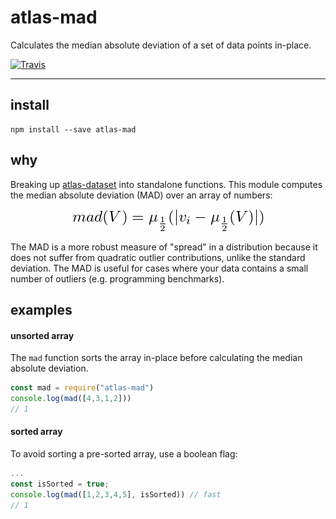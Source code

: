# atlas-mad

Calculates the median absolute deviation of a set of data points in-place.

[![Travis](https://img.shields.io/travis/atlassubbed/atlas-mad.svg)](https://travis-ci.org/atlassubbed/atlas-mad)

---

## install

```
npm install --save atlas-mad
```

## why

Breaking up [atlas-dataset](https://github.com/atlassubbed/atlas-dataset#readme) into standalone functions. This module computes the median absolute deviation (MAD) over an array of numbers:

<p align="center">
  <img alt="mad(V) = median(|v_i - median(V)|)" src="docs/mad.png">
</p>

The MAD is a more robust measure of "spread" in a distribution because it does not suffer from quadratic outlier contributions, unlike the standard deviation. The MAD is useful for cases where your data contains a small number of outliers (e.g. programming benchmarks).

## examples

#### unsorted array

The `mad` function sorts the array in-place before calculating the median absolute deviation.

```javascript
const mad = require("atlas-mad")
console.log(mad([4,3,1,2]))
// 1
```

#### sorted array

To avoid sorting a pre-sorted array, use a boolean flag:

```javascript
...
const isSorted = true;
console.log(mad([1,2,3,4,5], isSorted)) // fast
// 1
```